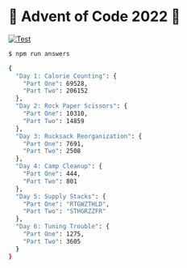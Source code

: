 # 🎄 Advent of Code 2022 🎄

[![Test](https://github.com/jskrd/advent-of-code-2022/actions/workflows/test.yml/badge.svg)](https://github.com/jskrd/advent-of-code-2022/actions/workflows/test.yml)

```sh
$ npm run answers

{
  "Day 1: Calorie Counting": {
    "Part One": 69528,
    "Part Two": 206152
  },
  "Day 2: Rock Paper Scissors": {
    "Part One": 10310,
    "Part Two": 14859
  },
  "Day 3: Rucksack Reorganization": {
    "Part One": 7691,
    "Part Two": 2508
  },
  "Day 4: Camp Cleanup": {
    "Part One": 444,
    "Part Two": 801
  },
  "Day 5: Supply Stacks": {
    "Part One": "RTGWZTHLD",
    "Part Two": "STHGRZZFR"
  },
  "Day 6: Tuning Trouble": {
    "Part One": 1275,
    "Part Two": 3605
  }
}
```
